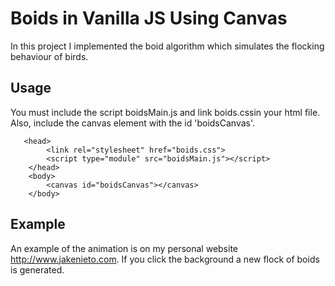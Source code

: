 # Boids in Vanilla JS Using Canvas
  In this project I implemented the boid algorithm which simulates the flocking behaviour of birds. 
## Usage
You must include the script boidsMain.js and link boids.cssin your html file. Also, include the canvas element with the id 'boidsCanvas'.
```     
   <head>
        <link rel="stylesheet" href="boids.css">
        <script type="module" src="boidsMain.js"></script>
    </head>
    <body>
        <canvas id="boidsCanvas"></canvas>
    </body>
```
## Example
An example of the animation is on my personal website <http://www.jakenieto.com>. If you click the background a new flock of boids
is generated. 
